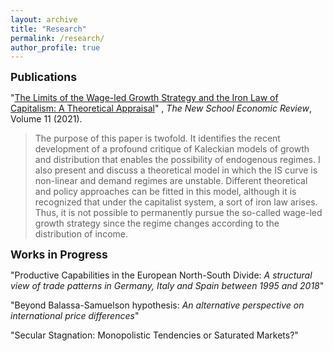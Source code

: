 ```yaml
---
layout: archive
title: "Research"
permalink: /research/
author_profile: true
---
```

<span style="font-size:1.25em; font-weight:bold;">Publications</span>

"[The Limits of the Wage-led Growth Strategy and the Iron Law of Capitalism: A Theoretical Appraisal](https://nsereview.org/index.php/NSER/article/view/95)" , *The New School Economic Review*, Volume 11 (2021).

> The purpose of this paper is twofold. It identifies the recent development of a profound critique of Kaleckian models of growth and distribution that enables the possibility of endogenous regimes. I also present and discuss a theoretical model in which the IS curve is non-linear and demand regimes are unstable. Different theoretical and policy approaches can be fitted in this model, although it is recognized that under the capitalist system, a sort of iron law arises. Thus, it is not possible to permanently pursue the so-called wage-led growth strategy since the regime changes according to the distribution of income.



<span style="font-size:1.25em; font-weight:bold;"> Works in Progress</span>

"Productive Capabilities in the European North-South Divide: *A structural view of trade patterns in Germany, Italy and Spain between 1995 and 2018*"

"Beyond Balassa-Samuelson hypothesis: *An alternative perspective on international price differences*" 

"Secular Stagnation: Monopolistic Tendencies or Saturated Markets?"


